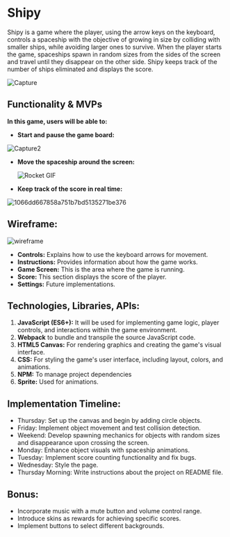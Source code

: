 Shipy
=========
Shipy is a game where the player, using the arrow keys on the keyboard, controls a spaceship with the objective of growing in size by colliding with smaller ships, while avoiding larger ones to survive. When the player starts the game, spaceships spawn in random sizes from the sides of the screen and travel until they disappear on the other side. Shipy keeps track of the number of ships eliminated and displays the score.

![Capture](https://github.com/Rafa-Camp04/Shipy/assets/161013936/a73db07d-0d40-4975-bd50-b516cdfec0d3)

Functionality & MVPs
----------------------
__In this game, users will be able to:__

* __Start and pause the game board:__

![Capture2](https://github.com/Rafa-Camp04/Shipy/assets/161013936/edc0a032-2d0d-4666-82b6-7ffbf029b6fe)


* __Move the spaceship around the screen:__

  ![Rocket  GIF](https://github.com/Rafa-Camp04/Shipy/assets/161013936/3bcebcd2-7e3f-40bb-b12e-db71fa830b48)
  
* __Keep track of the score in real time:__

![1066dd667858a751b7bd5135271be376](https://github.com/Rafa-Camp04/Shipy/assets/161013936/1615b464-b3da-4534-811c-6afcb9e27ad9)

Wireframe:
----------
![wireframe](https://github.com/Rafa-Camp04/Shipy/assets/161013936/1b243a8e-2fee-42ba-8b3e-48fae7d70fe2)

* __Controls:__ Explains how to use the keyboard arrows for movement.
* __Instructions:__ Provides information about how the game works.
* __Game Screen:__ This is the area where the game is running.
* __Score:__ This section displays the score of the player.
* __Settings:__ Future implementations.

Technologies, Libraries, APIs:
---------------------------------
1. __JavaScript (ES6+):__ It will be used for implementing game logic, player controls, and interactions within the game environment.
2. __Webpack__ to bundle and transpile the source JavaScript code.
3. __HTML5 Canvas:__ For rendering graphics and creating the game's visual interface.
4. __CSS:__ For styling the game's user interface, including layout, colors, and animations.
5. __NPM:__ To manage project dependencies
6. __Sprite:__ Used for animations.

Implementation Timeline:
-------------------------
* Thursday: Set up the canvas and begin by adding circle objects.
* Friday: Implement object movement and test collision detection.
* Weekend: Develop spawning mechanics for objects with random sizes and disappearance upon crossing the screen.
* Monday: Enhance object visuals with spaceship animations.
* Tuesday: Implement score counting functionality and fix bugs.
* Wednesday: Style the page.
* Thursday Morning: Write instructions about the project on README file.

Bonus:
--------
* Incorporate music with a mute button and volume control range.
* Introduce skins as rewards for achieving specific scores.
* Implement buttons to select different backgrounds.
